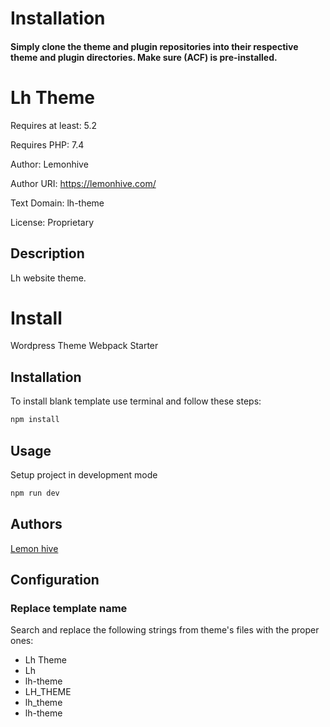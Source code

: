 <h1>Installation</h1>
<h4>Simply clone the theme and plugin repositories into their respective theme and plugin directories. Make sure (ACF) is pre-installed.</h4>


#  Lh Theme #

Requires at least: 5.2

Requires PHP:      7.4

Author:            Lemonhive

Author URI:        https://lemonhive.com/

Text Domain:       lh-theme

License:           Proprietary

## Description ##

Lh website theme.

# Install

Wordpress Theme Webpack Starter

## Installation

To install blank template use terminal and follow these steps:

```bash
npm install
```

## Usage
Setup project in development mode

```bash
npm run dev
```

## Authors
[Lemon hive](https://lemonhive.com/)

## Configuration ##

### Replace template name ###

Search and replace the following strings from theme's files with the proper ones:
* Lh Theme
* Lh
* lh-theme
* LH_THEME
* lh_theme
* lh-theme
